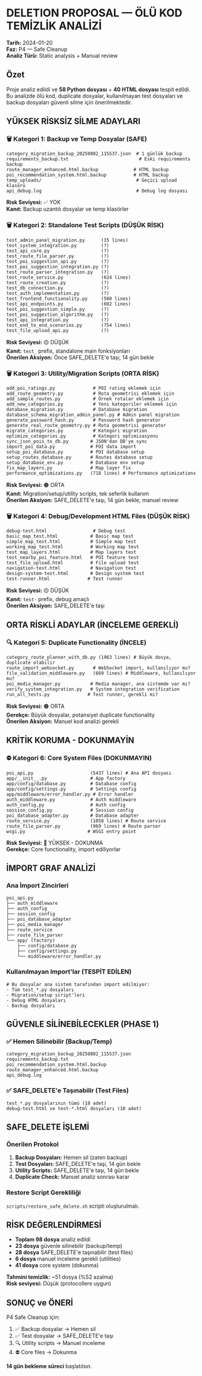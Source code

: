 # DELETION PROPOSAL — ÖLÜ KOD TEMİZLİK ANALİZİ

**Tarih:** 2024-01-20  
**Faz:** P4 — Safe Cleanup  
**Analiz Türü:** Static analysis + Manual review  

## Özet

Proje analiz edildi ve **58 Python dosyası** + **40 HTML dosyası** tespit edildi. Bu analizde ölü kod, duplicate dosyalar, kullanılmayan test dosyaları ve backup dosyaları güvenli silme için önerilmektedir.

## YÜKSEK RİSKSİZ SİLME ADAYLARI

### 🗑️ Kategori 1: Backup ve Temp Dosyalar (SAFE)
```
category_migration_backup_20250802_115537.json  # 1 günlük backup
requirements_backup.txt                          # Eski requirements backup
route_manager_enhanced.html.backup             # HTML backup  
poi_recommendation_system.html.backup          # HTML backup
temp_uploads/                                   # Geçici upload klasörü
api_debug.log                                   # Debug log dosyası
```
**Risk Seviyesi:** ✅ YOK  
**Kanıt:** Backup uzantılı dosyalar ve temp klasörler

### 🗑️ Kategori 2: Standalone Test Scripts (DÜŞÜK RİSK)
```
test_admin_panel_migration.py      (15 lines) 
test_system_integration.py         (?) 
test_api_core.py                   (?)
test_route_file_parser.py          (?)
test_poi_suggestion_api.py         (?)
test_poi_suggestion_integration.py (?)
test_route_parser_integration.py   (?)
test_route_service.py              (624 lines)
test_route_creation.py             (?)
test_db_connection.py              (?)
test_auth_implementation.py        (?)
test_frontend_functionality.py     (580 lines)
test_api_endpoints.py              (602 lines)
test_poi_suggestion_simple.py      (?)
test_poi_suggestion_algorithm.py   (?)
test_api_integration.py            (?)
test_end_to_end_scenarios.py       (754 lines)
test_file_upload_api.py            (?)
```
**Risk Seviyesi:** 🟡 DÜŞÜK  
**Kanıt:** `test_` prefix, standalone main fonksiyonları  
**Önerilen Aksiyon:** Önce SAFE_DELETE'e taşı, 14 gün bekle

### 🗑️ Kategori 3: Utility/Migration Scripts (ORTA RİSK)
```
add_poi_ratings.py              # POI rating eklemek için
add_route_geometry.py           # Rota geometrisi eklemek için  
add_sample_routes.py            # Örnek rotalar eklemek için
add_new_categories.py           # Yeni kategoriler eklemek için
database_migration.py           # Database migration
database_schema_migration_admin_panel.py # Admin panel migration
generate_password_hash.py       # Password hash generator
generate_real_route_geometry.py # Rota geometrisi generator
migrate_categories.py           # Kategori migration
optimize_categories.py          # Kategori optimizasyonu
sync_json_pois_to_db.py        # JSON'dan DB'ye sync
import_poi_data.py             # POI data import
setup_poi_database.py          # POI database setup
setup_routes_database.py       # Routes database setup 
setup_database_env.py          # Database env setup
fix_map_layers.py              # Map layer fix
performance_optimizations.py   (718 lines) # Performance optimizations
```
**Risk Seviyesi:** 🟠 ORTA  
**Kanıt:** Migration/setup/utility scripts, tek seferlik kullanım  
**Önerilen Aksiyon:** SAFE_DELETE'e taşı, 14 gün bekle, manuel review

### 🗑️ Kategori 4: Debug/Development HTML Files (DÜŞÜK RİSK)
```
debug-test.html                 # Debug test
basic_map_test.html            # Basic map test
simple_map_test.html           # Simple map test
working_map_test.html          # Working map test
test_map_layers.html           # Map layers test
test_nearby_poi_feature.html   # POI feature test
test_file_upload.html          # File upload test
navigation-test.html           # Navigation test
design-system-test.html        # Design system test
test-runner.html              # Test runner
```
**Risk Seviyesi:** 🟡 DÜŞÜK  
**Kanıt:** `test-` prefix, debug amaçlı  
**Önerilen Aksiyon:** SAFE_DELETE'e taşı

## ORTA RİSKLİ ADAYLAR (İNCELEME GEREKLİ)

### 🔍 Kategori 5: Duplicate Functionality (İNCELE)
```
category_route_planner_with_db.py (1963 lines) # Büyük dosya, duplicate olabilir
route_import_websocket.py       # WebSocket import, kullanılıyor mu?
file_validation_middleware.py   (669 lines) # Middleware, kullanılıyor mu?
poi_media_manager.py           # Media manager, ana sistemde var mı?
verify_system_integration.py   # System integration verification
run_all_tests.py              # Test runner, gerekli mi?
```
**Risk Seviyesi:** 🟠 ORTA  
**Gerekçe:** Büyük dosyalar, potansiyel duplicate functionality  
**Önerilen Aksiyon:** Manuel kod analizi gerekli

## KRİTİK KORUMA - DOKUNMAYİN

### ⛔ Kategori 6: Core System Files (DOKUNMAYIN)
```
poi_api.py                     (5437 lines) # Ana API dosyası
app/__init__.py                # App factory
app/config/database.py         # Database config
app/config/settings.py         # Settings config
app/middleware/error_handler.py # Error handler
auth_middleware.py             # Auth middleware
auth_config.py                 # Auth config
session_config.py              # Session config
poi_database_adapter.py        # Database adapter
route_service.py               (1058 lines) # Route service
route_file_parser.py           (969 lines) # Route parser
wsgi.py                       # WSGI entry point
```
**Risk Seviyesi:** 🔴 YÜKSEK - DOKUNMA  
**Gerekçe:** Core functionality, import ediliyorlar

## İMPORT GRAF ANALİZİ

### Ana İmport Zincirleri
```
poi_api.py 
├── auth_middleware
├── auth_config  
├── session_config
├── poi_database_adapter
├── poi_media_manager
├── route_service
├── route_file_parser
└── app/ (factory)
    ├── config/database.py
    ├── config/settings.py
    └── middleware/error_handler.py
```

### Kullanılmayan Import'lar (TESPİT EDİLEN)
```
# Bu dosyalar ana sistem tarafından import edilmiyor:
- Tüm test_*.py dosyaları
- Migration/setup script'leri 
- Debug HTML dosyaları
- Backup dosyaları
```

## GÜVENLE SİLİNEBİLECEKLER (PHASE 1)

### ✅ Hemen Silinebilir (Backup/Temp)
```
category_migration_backup_20250802_115537.json
requirements_backup.txt  
poi_recommendation_system.html.backup
route_manager_enhanced.html.backup
api_debug.log
```

### ✅ SAFE_DELETE'e Taşınabilir (Test Files)
```
test_*.py dosyalarının tümü (18 adet)
debug-test.html ve test-*.html dosyaları (10 adet)
```

## SAFE_DELETE İŞLEMİ

### Önerilen Protokol
1. **Backup Dosyaları:** Hemen sil (zaten backup)
2. **Test Dosyaları:** SAFE_DELETE'e taşı, 14 gün bekle
3. **Utility Scripts:** SAFE_DELETE'e taşı, 14 gün bekle  
4. **Duplicate Check:** Manuel analiz sonrası karar

### Restore Script Gerekliliği
`scripts/restore_safe_delete.sh` scripti oluşturulmalı.

## RİSK DEĞERLENDİRMESİ

- **Toplam 98 dosya** analiz edildi
- **23 dosya** güvenle silinebilir (backup/temp)
- **28 dosya** SAFE_DELETE'e taşınabilir (test files)
- **6 dosya** manuel inceleme gerekli (utilities)
- **41 dosya** core system (dokunma)

**Tahmini temizlik:** ~51 dosya (%52 azalma)  
**Risk seviyesi:** Düşük (protocollere uygun)

## SONUÇ ve ÖNERİ

P4 Safe Cleanup için:
1. ✅ Backup dosyalar → Hemen sil
2. ✅ Test dosyalar → SAFE_DELETE'e taşı  
3. 🔍 Utility scripts → Manuel inceleme 
4. ⛔ Core files → Dokunma

**14 gün bekleme süreci** başlatılsın.
